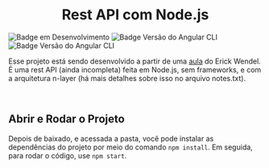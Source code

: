 <h1 align="center"> Rest API com Node.js </h1>

![Badge em Desenvolvimento](http://img.shields.io/static/v1?label=STATUS&message=EM%20DESENVOLVIMENTO&color=GREEN&style=for-the-badge)
![Badge Versão do Angular CLI](https://img.shields.io/badge/Node.js-v18.12.0-blue)
![Badge Versão do Angular CLI](https://img.shields.io/badge/npm-v8.19.2-blue)

Esse projeto está sendo desenvolvido a partir de uma [aula](https://www.youtube.com/watch?v=xR4D2bp8_S0&t=1s) do Erick Wendel. É uma rest API (ainda incompleta) feita em Node.js, sem frameworks, e com a arquitetura n-layer (há mais detalhes sobre isso no arquivo notes.txt).

<br>

## Abrir e Rodar o Projeto
Depois de baixado, e acessada a pasta, você pode instalar as dependências do projeto por meio do comando `npm install`. Em seguida, para rodar o código, use `npm start`.
